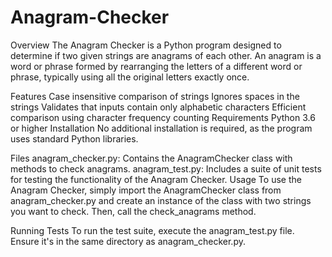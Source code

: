 # Anagram-Checker
Overview
The Anagram Checker is a Python program designed to determine if two given strings are anagrams of each other. An anagram is a word or phrase formed by rearranging the letters of a different word or phrase, typically using all the original letters exactly once.

Features
Case insensitive comparison of strings
Ignores spaces in the strings
Validates that inputs contain only alphabetic characters
Efficient comparison using character frequency counting
Requirements
Python 3.6 or higher
Installation
No additional installation is required, as the program uses standard Python libraries.

Files
anagram_checker.py: Contains the AnagramChecker class with methods to check anagrams.
anagram_test.py: Includes a suite of unit tests for testing the functionality of the Anagram Checker.
Usage
To use the Anagram Checker, simply import the AnagramChecker class from anagram_checker.py and create an instance of the class with two strings you want to check. Then, call the check_anagrams method.

Running Tests
To run the test suite, execute the anagram_test.py file. Ensure it's in the same directory as anagram_checker.py.
